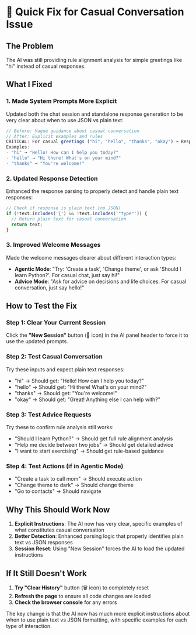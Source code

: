 # 🔧 Quick Fix for Casual Conversation Issue

## The Problem
The AI was still providing rule alignment analysis for simple greetings like "hi" instead of casual responses.

## What I Fixed

### 1. Made System Prompts More Explicit
Updated both the chat session and standalone response generation to be very clear about when to use JSON vs plain text:

```typescript
// Before: Vague guidance about casual conversation
// After: Explicit examples and rules
CRITICAL: For casual greetings ("hi", "hello", "thanks", "okay") → Respond with PLAIN TEXT only - NO JSON formatting.
Examples:
- "hi" → "Hello! How can I help you today?"
- "hello" → "Hi there! What's on your mind?"
- "thanks" → "You're welcome!"
```

### 2. Updated Response Detection
Enhanced the response parsing to properly detect and handle plain text responses:

```typescript
// Check if response is plain text (no JSON)
if (!text.includes('{') && !text.includes('"type"')) {
  // Return plain text for casual conversation
  return text;
}
```

### 3. Improved Welcome Messages
Made the welcome messages clearer about different interaction types:

- **Agentic Mode**: "Try: 'Create a task', 'Change theme', or ask 'Should I learn Python?'. For casual chat, just say hi!"
- **Advice Mode**: "Ask for advice on decisions and life choices. For casual conversation, just say hello!"

## How to Test the Fix

### Step 1: Clear Your Current Session
Click the **"New Session"** button (🔄 icon) in the AI panel header to force it to use the updated prompts.

### Step 2: Test Casual Conversation
Try these inputs and expect plain text responses:
- "hi" → Should get: "Hello! How can I help you today?"
- "hello" → Should get: "Hi there! What's on your mind?"
- "thanks" → Should get: "You're welcome!"
- "okay" → Should get: "Great! Anything else I can help with?"

### Step 3: Test Advice Requests
Try these to confirm rule analysis still works:
- "Should I learn Python?" → Should get full rule alignment analysis
- "Help me decide between two jobs" → Should get detailed advice
- "I want to start exercising" → Should get rule-based guidance

### Step 4: Test Actions (if in Agentic Mode)
- "Create a task to call mom" → Should execute action
- "Change theme to dark" → Should change theme
- "Go to contacts" → Should navigate

## Why This Should Work Now

1. **Explicit Instructions**: The AI now has very clear, specific examples of what constitutes casual conversation
2. **Better Detection**: Enhanced parsing logic that properly identifies plain text vs JSON responses
3. **Session Reset**: Using "New Session" forces the AI to load the updated instructions

## If It Still Doesn't Work

1. **Try "Clear History"** button (🗑️ icon) to completely reset
2. **Refresh the page** to ensure all code changes are loaded
3. **Check the browser console** for any errors

The key change is that the AI now has much more explicit instructions about when to use plain text vs JSON formatting, with specific examples for each type of interaction.
